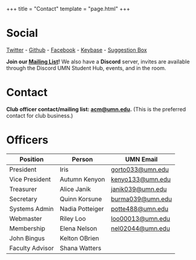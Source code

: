 +++
title = "Contact"
template = "page.html"
+++

Social
=============

[Twitter](https://twitter.com/acmumn) - 
[Github](https://github.com/acmumn) - 
[Facebook](https://www.facebook.com/acmuofmn) - 
[Keybase](https://keybase.io/team/acmumn) -
[Suggestion Box](suggest.md)

**Join our [Mailing List](https://z.umn.edu/acmnews)!** We also have a **Discord** server, invites are available through the Discord UMN Student Hub, events, and in the room.

Contact
=======

**Club officer contact/mailing list: [acm@umn.edu](mailto:acm@umn.edu).** (This is the preferred contact for club business.)

Officers
========

| Position            | Person                    | UMN Email                                   |
|---------------------|---------------------------|---------------------------------------------|
| President           | Iris                      | [gorto033@umn.edu](mailto:gorto033@umn.edu) |
| Vice President      | Autumn Kenyon             | [kenyo133@umn.edu](mailto:kenyo133@umn.edu) |
| Treasurer           | Alice Janik               | [janik039@umn.edu](mailto:janik039@umn.edu) |
| Secretary           | Quinn Korsune             | [burma039@umn.edu](mailto:burma039@umn.edu) |
| Systems Admin       | Nadia Potteiger           | [potte488@umn.edu](mailto:potte488@umn.edu) |
| Webmaster           | Riley Loo                 | [loo00013@umn.edu](mailto:loo00013@umn.edu) |
| Membership          | Elena Nelson              | [nel02044@umn.edu](mailto:nel02044@umn.edu) |
| John Bingus         | Kelton OBrien             |                                             |
| Faculty Advisor     | Shana Watters             |                                             |
